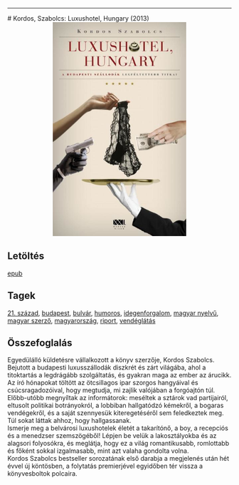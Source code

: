<hr/>
# <a name="id_159">Kordos, Szabolcs: Luxushotel, Hungary (2013)</a>
<center><img src="https://github.com/BercziSandor/calibre_lib/raw/main/main/Kordos%2C%20Szabolcs/Luxushotel%2C%20Hungary%20%28159%29/cover.jpg" alt="cover" width="300"/></center>

## Letöltés
[epub](https://github.com/BercziSandor/calibre_lib/raw/main/main/Kordos%2C%20Szabolcs/Luxushotel%2C%20Hungary%20%28159%29/Luxushotel%2C%20Hungary%20-%20Kordos%2C%20Szabolcs.epub)

## Tagek
[21. század](https://github.com/berczisandor/calibre_lib/blob/main/main/_tags/21.%20sz%c3%a1zad.md), [budapest](https://github.com/berczisandor/calibre_lib/blob/main/main/_tags/budapest.md), [bulvár](https://github.com/berczisandor/calibre_lib/blob/main/main/_tags/bulv%c3%a1r.md), [humoros](https://github.com/berczisandor/calibre_lib/blob/main/main/_tags/humoros.md), [idegenforgalom](https://github.com/berczisandor/calibre_lib/blob/main/main/_tags/idegenforgalom.md), [magyar nyelvű](https://github.com/berczisandor/calibre_lib/blob/main/main/_tags/magyar%20nyelv%c5%b1.md), [magyar szerző](https://github.com/berczisandor/calibre_lib/blob/main/main/_tags/magyar%20szerz%c5%91.md), [magyarország](https://github.com/berczisandor/calibre_lib/blob/main/main/_tags/magyarorsz%c3%a1g.md), [riport](https://github.com/berczisandor/calibre_lib/blob/main/main/_tags/riport.md), [vendéglátás](https://github.com/berczisandor/calibre_lib/blob/main/main/_tags/vend%c3%a9gl%c3%a1t%c3%a1s.md)

## Összefoglalás
<div>
<p>Egyedülálló ​küldetésre vállalkozott a könyv szerzője, Kordos Szabolcs.<br>Bejutott a budapesti luxusszállodák diszkrét és zárt világába, ahol a titoktartás a legdrágább szolgáltatás, és gyakran maga az ember az árucikk. Az író hónapokat töltött az ötcsillagos ipar szorgos hangyáival és csúcsragadozóival, hogy megtudja, mi zajlik valójában a forgóajtón túl. Előbb-utóbb megnyíltak az informátorok: meséltek a sztárok vad partijairól, eltusolt politikai botrányokról, a lobbiban hallgatódzó kémekről, a bogaras vendégekről, és a saját szennyesük kiteregetéséről sem feledkeztek meg. Túl sokat láttak ahhoz, hogy hallgassanak.<br>Ismerje meg a belvárosi luxushotelek életét a takarítónő, a boy, a recepciós és a menedzser szemszögéből! Lépjen be velük a lakosztályokba és az alagsori folyosókra, és meglátja, hogy ez a világ romantikusabb, romlottabb és főként sokkal izgalmasabb, mint azt valaha gondolta volna.<br>Kordos Szabolcs bestseller sorozatának első darabja a megjelenés után hét évvel új köntösben, a folytatás premierjével egyidőben tér vissza a könyvesboltok polcaira.</p></div>


